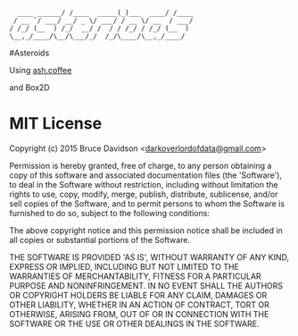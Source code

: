 

      ____ ______/ /____  _____(_)___  ____/ /____
     / __ `/ ___/ __/ _ \/ ___/ / __ \/ __  / ___/
    / /_/ (__  ) /_/  __/ /  / / /_/ / /_/ (__  )
    \__,_/____/\__/\___/_/  /_/\____/\__,_/____/



#Asteroids

Using [ash.coffee](https://github.com/darkoverlordofdata/ash.coffee)

and Box2D


# MIT License

Copyright (c) 2015 Bruce Davidson &lt;darkoverlordofdata@gmail.com&gt;

Permission is hereby granted, free of charge, to any person obtaining
a copy of this software and associated documentation files (the
'Software'), to deal in the Software without restriction, including
without limitation the rights to use, copy, modify, merge, publish,
distribute, sublicense, and/or sell copies of the Software, and to
permit persons to whom the Software is furnished to do so, subject to
the following conditions:

The above copyright notice and this permission notice shall be
included in all copies or substantial portions of the Software.

THE SOFTWARE IS PROVIDED 'AS IS', WITHOUT WARRANTY OF ANY KIND,
EXPRESS OR IMPLIED, INCLUDING BUT NOT LIMITED TO THE WARRANTIES OF
MERCHANTABILITY, FITNESS FOR A PARTICULAR PURPOSE AND NONINFRINGEMENT.
IN NO EVENT SHALL THE AUTHORS OR COPYRIGHT HOLDERS BE LIABLE FOR ANY
CLAIM, DAMAGES OR OTHER LIABILITY, WHETHER IN AN ACTION OF CONTRACT,
TORT OR OTHERWISE, ARISING FROM, OUT OF OR IN CONNECTION WITH THE
SOFTWARE OR THE USE OR OTHER DEALINGS IN THE SOFTWARE.
